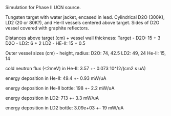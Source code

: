 Simulation for Phase II UCN source.

Tungsten target with water jacket, encased in lead.
Cylindrical D2O (300K), LD2 (20 or 80K?), and He-II vessels centered above target.
Sides of D2O vessel covered with graphite reflectors.

Distances above target (cm) + vessel wall thickness:
Target - D2O: 15 + 3
D2O - LD2: 6 + 2
LD2 - HE-II: 15 + 0.5

Outer vessel sizes (cm) - height, radius:
D2O: 74, 42.5
LD2: 49, 24
He-II: 15, 14

cold neutron flux (<2meV) in He-II:
3.57 +- 0.073 10^12/(cm2 s uA)

energy deposition in He-II:
49.4 +- 0.93 mW/uA

energy deposition in He-II bottle:
198 +- 2.2 mW/uA

energy deposition in LD2:
713 +- 3.3 mW/uA

energy deposition in LD2 bottle:
3.09e+03 +- 19 mW/uA


